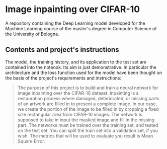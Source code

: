 # Image inpainting over CIFAR-10
A repository containing the Deep Learning model developed for the Machine Learning course of the master's degree in Computer Science of the University of Bologna.

## Contents and project's instructions
The model, the training history, and its application to the test set are contained into the noteook. Its aim is just demonstrative. In particular the architecture and the loss function used for the model have been thought on the basis of the project's requirements and instructions:

> The purpose of this project is to build and train a neural network for image inpainting over the CIFAR-10 dataset.
Inpainting is a restauration process where damaged, deteriorated, or missing parts of an artwork are filled in to present a complete image.
In our case, we create the portion of the image to be filled in by cropping a fixed size rectangular area from CIFAR-10 images.
The network is supposed to take in input the masked image and fill in the missing part. The networks must be trained over the training set, and tested on the test set.
You can split the train set into a validation set, if you wish.
The metrics that will be used to evaluate you result is Mean Square Error.
